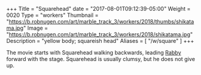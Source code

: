 +++
Title = "Squarehead"
date = "2017-08-01T09:12:39-05:00"
Weight = 0020
Type = "workers"
Thumbnail = "https://b.robnugen.com/art/marble_track_3/workers/2018/thumbs/shikatama.jpg"
Image = "https://b.robnugen.com/art/marble_track_3/workers/2018/shikatama.jpg"
Description = "yellow body; squareish head"
Aliases = [
  "/w/square"
]
+++

The movie starts with Squarehead walking backwards, leading [Rabby](/workers/rabby/) forward with the stage.  Squarehead is usually clumsy, but he does not give up.
